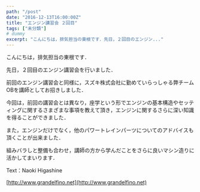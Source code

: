 ```yaml
---
path: "/post"
date: "2016-12-13T16:00:00Z"
title: "エンジン講習会 ２回目"
tags: ["未分類"]
# dummy
excerpt: "こんにちは，排気担当の東根です．先日，２回目のエンジン..."
---
```




[](13-1.jpg)

こんにちは，排気担当の東根です．

先日，２回目のエンジン講習会を行いました．

前回のエンジン講習会と同様に，スズキ株式会社に勤めていらっしゃる弊チームOBを講師としてお招きしました．

今回は，前回の講習会とは異なり，座学という形でエンジンの基本構造やセッティングに関するさまざまな事項を教えて頂き，エンジンに関するさらに深い知識を得ることができました．

また，エンジンだけでなく，他のパワートレインパーツについてのアドバイスも頂くことが出来ました．

組みバラしと整備も合わせ，講師の方から学んだことをさらに良いマシン造りに活かしてまいります．

Text：Naoki Higashine

[http://www.grandelfino.net](http://www.grandelfino.net)

